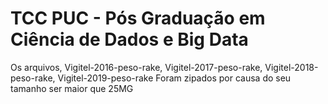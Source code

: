 # TCC PUC - Pós Graduação em Ciência de Dados e Big Data
 
 Os arquivos,
Vigitel-2016-peso-rake,
Vigitel-2017-peso-rake,
Vigitel-2018-peso-rake,
Vigitel-2019-peso-rake
Foram zipados por causa do seu tamanho ser maior que 25MG
